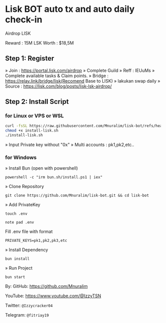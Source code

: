 
# Lisk BOT auto tx and auto daily check-in

Airdrop LISK

Reward : 15M LSK
Worth : $18,5M

## Step 1: Register 
» Join : https://portal.lisk.com/airdrop
» Complete Guild 
» Reff : IEUuMs
» Complete available tasks & Claim points.
» Bridge : https://relay.link/bridge/lisk(Recomend Base to LISK)
» lakukan swap daily 
» Source : https://lisk.com/blog/posts/lisk-lsk-airdrop/


## Step 2: Install Script
### for Linux or VPS or WSL
```bash
curl -fsSL https://raw.githubusercontent.com/Mnuralim/lisk-bot/refs/heads/main/install-lisk.sh -o install-lisk.sh
chmod +x install-lisk.sh
./install-lisk.sh
```
» Input Private key without "0x"
» Multi accounts : pk1,pk2,etc..


### for Windows
» Install Bun (open with powershell)
```
powershell -c "irm bun.sh/install.ps1 | iex"
```

» Clone Repository
```
git clone https://github.com/Mnuralim/lisk-bot.git && cd lisk-bot
```

» Add PrivateKey 
```
touch .env
```
```
note pad .env
```

Fill .env file with format 
```
PRIVATE_KEYS=pk1,pk2,pk3,etc
```


» Install Dependency
```
bun install
```

» Run Project
```
bun start
```




By:
GitHub: https://github.com/Mnuralim

YouTube: https://www.youtube.com/@IzzyTSN

Twitter: `@Izzycracker04`

Telegram: `@fitriay19`

